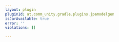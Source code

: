 ```yaml
---
layout: plugin
pluginId: at.comm_unity.gradle.plugins.jpamodelgen
isJarAvailable: true
error: ''
violations: []

---
```

